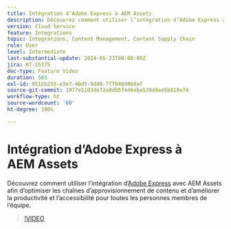 ```yaml
---
title: Intégration d’Adobe Express à AEM Assets
description: Découvrez comment utiliser l’intégration d’Adobe Express avec AEM Assets afin d’optimiser les chaînes d’approvisionnement de contenu et d’améliorer la productivité et l’accessibilité pour toutes les personnes membres de l’équipe.
version: Cloud Service
feature: Integrations
topic: Integrations, Content Management, Content Supply Chain
role: User
level: Intermediate
last-substantial-update: 2024-05-23T00:00:00Z
jira: KT-15375
doc-type: Feature Video
duration: 583
exl-id: 951bb255-e3e7-4bd5-9d48-7ff0469860af
source-git-commit: 1977e5103de72a0db5f446eba539d4ae5b810e74
workflow-type: ht
source-wordcount: '60'
ht-degree: 100%

---
```


# Intégration d’Adobe Express à AEM Assets

Découvrez comment utiliser l’intégration d’[Adobe Express](https://www.adobe.com/fr/express/) avec AEM Assets afin d’optimiser les chaînes d’approvisionnement de contenu et d’améliorer la productivité et l’accessibilité pour toutes les personnes membres de l’équipe.

>[!VIDEO](https://video.tv.adobe.com/v/3425193/?learn=on)
